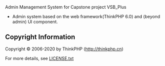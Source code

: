 Admin Management System for Capstone project VSB_Plus

- Admin system based on the web framework(ThinkPHP 6.0) and (beyond admin) UI component.

## Copyright Information

Copyright © 2006-2020 by ThinkPHP (http://thinkphp.cn)

For more details, see [LICENSE.txt](LICENSE.txt)

